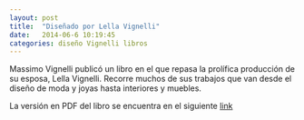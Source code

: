```yaml
---
layout: post
title:  "Diseñado por Lella Vignelli"
date:   2014-06-6 10:19:45
categories: diseño Vignelli libros
---
```


Massimo Vignelli publicó un libro en el que repasa la prolífica producción de su esposa, Lella Vignelli. Recorre muchos de sus trabajos que van desde el diseño de moda y joyas hasta interiores y muebles.

La versión en PDF del libro se encuentra en el siguiente <a title="PDF" href="http://www.vignelli.com/Designed_by_Lella.pdf">link</a>
